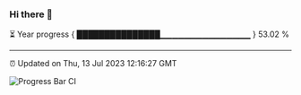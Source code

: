 ### Hi there 👋

⏳ Year progress { ███████████████▁▁▁▁▁▁▁▁▁▁▁▁▁▁▁ } 53.02 %

---

⏰ Updated on Thu, 13 Jul 2023 12:16:27 GMT

![Progress Bar CI](https://github.com/Shyam-Makwana/GitHub-Actions-Demo/workflows/Progress%20Bar%20CI/badge.svg)
